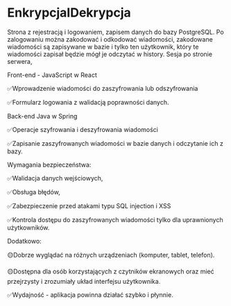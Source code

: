 # EnkrypcjaIDekrypcja
Strona z rejestracją i logowaniem, zapisem danych do bazy PostgreSQL. Po zalogowaniu można zakodować i odkodować wiadomości, zakodowane wiadomości są zapisywane w bazie i tylko ten użytkownik, który te wiadomości zapisał będzie mógł je odczytać w history. Sesja po stronie serwera, 

Front-end - JavaScript w React

✅Wprowadzenie wiadomości do zaszyfrowania lub odszyfrowania

✅Formularz logowania z walidacją poprawności danych.

Back-end Java w Spring 

✅Operacje szyfrowania i deszyfrowania wiadomości

✅Zapisanie zaszyfrowanych wiadomości w bazie danych i odczytanie ich z bazy.

Wymagania bezpieczeństwa: 

✅Walidacja danych wejściowych, 

✅Obsługa błędów, 

✅Zabezpieczenie przed atakami typu SQL injection i XSS

✅Kontrola dostępu do zaszyfrowanych wiadomości tylko dla uprawnionych użytkowników.

Dodatkowo:

🟡Dobrze wyglądać na różnych urządzeniach (komputer, tablet, telefon).

🟡Dostępna dla osób korzystających z czytników ekranowych oraz mieć przejrzysty i zrozumiały układ interfejsu użytkownika.

✅Wydajność - aplikacja powinna działać szybko i płynnie.

